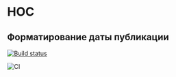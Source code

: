 # HOC

## Форматирование даты публикации

[![Build status](https://ci.appveyor.com/api/projects/status/0b2gqvk7q5jgpcju?svg=true)](https://ci.appveyor.com/project/EvgeniiNoName/r7-2-hoc-highlight)

![CI](https://github.com/EvgeniiNoName/R7.2_hoc_highlight/actions/workflows/web.yml/badge.svg)
